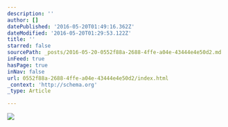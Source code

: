```yaml
---
description: ''
author: []
datePublished: '2016-05-20T01:49:16.362Z'
dateModified: '2016-05-20T01:29:53.122Z'
title: ''
starred: false
sourcePath: _posts/2016-05-20-0552f88a-2688-4ffe-a04e-43444e4e50d2.md
inFeed: true
hasPage: true
inNav: false
url: 0552f88a-2688-4ffe-a04e-43444e4e50d2/index.html
_context: 'http://schema.org'
_type: Article

---
```

![](https://the-grid-user-content.s3-us-west-2.amazonaws.com/b127152f-c01e-47ae-a1df-e8de098e89c2.jpg)